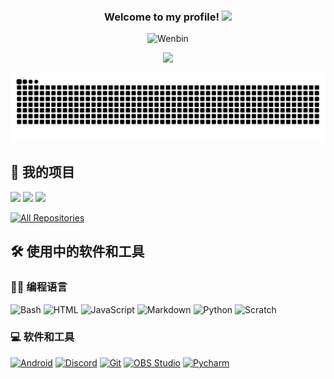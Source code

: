 <h3 align="center">
  Welcome to my profile!
  <img src="https://media.giphy.com/media/hvRJCLFzcasrR4ia7z/giphy.gif" width="28">
</h3>

<div align="center">
  <img src="https://readme-typing-svg.demolab.com?font=Fira+Code&pause=1000&color=689A28FF&width=450&lines=心向星空，梦往远方。;星光如诗洒在夜幕，梦境在星辰中徜徉。&center=true&size=27" alt="Wenbin" />
</div>

<p align="center">
  <a href="https://github.com/sun589">
    <img src="https://github-profile-trophy.vercel.app/?username=sun589&theme=apprentice">
  </a>
</p>

<div align="center">
  <img alt="暗色贪吃蛇" src="https://raw.githubusercontent.com/sun589/sun589/output/github-contribution-grid-snake-dark.svg">
</div>

## 📘 我的项目

<!-- Repo info cards - https://github.com/anuraghazra/github-readme-stats -->
<!-- Small repo cards (fork) - https://github.com/DenverCoder1/github-readme-stats -->
<p align="left">
  <a href="https://github.com/sun589/QQkey_Tool"><img width="278" src="https://github-readme-stats.zohan.tech/api/pin/?username=sun589&repo=QQkey_Tool&theme=prussian&hide_border=true"></a>
  <a href="https://github.com/sun589/QQLogin"><img width="278" src="https://github-readme-stats.zohan.tech/api/pin/?username=sun589&repo=QQLogin&theme=prussian&hide_border=true"></a>
  <a href="https://github.com/sun589/bullshit_translate"><img width="278" src="https://github-readme-stats.zohan.tech/api/pin/?username=sun589&repo=bullshit_translate&theme=prussian&hide_border=true"></a>
</p>

<p align="left">
  <a href="https://github.com/sun589?tab=repositories"><img alt="All Repositories" title="All Repositories" src="https://custom-icon-badges.demolab.com/badge/-All%20Repos-2962FF?style=for-the-badge&logoColor=white&logo=repo"/></a>
</p>

## 🛠️ 使用中的软件和工具

### 👨‍💻 编程语言

<p>
    <img alt="Bash" src="https://img.shields.io/badge/Bash-121011.svg?logo=gnu-bash&logoColor=white"></a>
    <img alt="HTML" src="https://img.shields.io/badge/HTML-E34F26.svg?logo=html5&logoColor=white"></a>
    <img alt="JavaScript" src="https://img.shields.io/badge/JavaScript-F7DF1E.svg?logo=javascript&logoColor=black"></a>
    <img alt="Markdown" src="https://img.shields.io/badge/Markdown-000000.svg?logo=markdown&logoColor=white"></a>
    <img alt="Python" src="https://img.shields.io/badge/Python-14354C.svg?logo=python&logoColor=white"></a>
    <img alt="Scratch" src="https://img.shields.io/badge/Scratch-4D97FF.svg?logo=scratch&logoColor=white"></a>
</p>

### 💻 软件和工具

<p>
    <a href="#"><img alt="Android" src="https://img.shields.io/badge/Android-3DDC84?logo=android&logoColor=white"></a>
    <a href="#"><img alt="Discord" src="https://img.shields.io/badge/-Discord-5865F2.svg?logo=discord&logoColor=white"></a>
    <a href="#"><img alt="Git" src="https://img.shields.io/badge/Git-F05033.svg?logo=git&logoColor=white"></a>
    <a href="#"><img alt="OBS Studio" src="https://img.shields.io/badge/-OBS-302E31?logo=obs-studio&logoColor=white"></a>
    <a href="#"><img alt="Pycharm" src="https://img.shields.io/badge/IDE-Pycharm-58E000.svg?logo=pycharm"></a>
</p>
